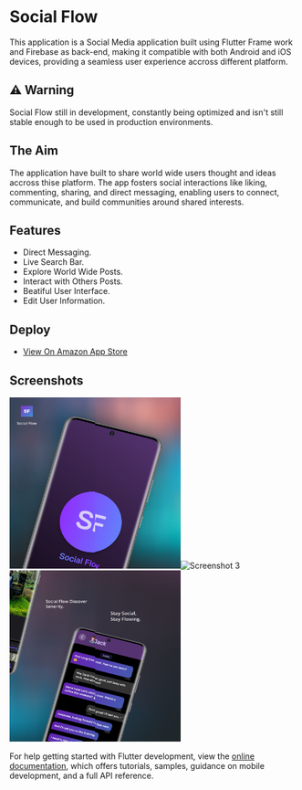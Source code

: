 # Social Flow

This application is a Social Media application built using Flutter Frame work and Firebase as back-end, making it compatible with both Android and iOS devices, providing a seamless user experience accross different platform.

## ⚠️ Warning

Social Flow still in development, constantly being optimized and isn't still stable enough to be used in production environments.

## The Aim

The application have built to share world wide users thought and ideas accross thise platform. The app fosters social interactions like liking, commenting, sharing, and direct messaging, enabling users to connect, communicate, and build communities around shared interests.

## Features

- Direct Messaging.
- Live Search Bar.
- Explore World Wide Posts.
- Interact with Others Posts.
- Beatiful User Interface.
- Edit User Information.

## Deploy

- [View On Amazon App Store](https://www.amazon.com/gp/product/B0CLKVSJYX)

## Screenshots

<img src="Hotpot0.png" alt="Screenshot 1" width="150" height="300"><img src="Hotpot1.png" alt="Screenshot 2" width="150" height="300"><img src="Hotpot2.png" alt="Screenshot 3" width="150" height="300"><img src="Hotpot3.png" alt="Screenshot 4" width="150" height="300"><img src="Hotpot4.png" alt="Screenshot 5" width="150" height="300">



For help getting started with Flutter development, view the
[online documentation](https://docs.flutter.dev/), which offers tutorials,
samples, guidance on mobile development, and a full API reference.
